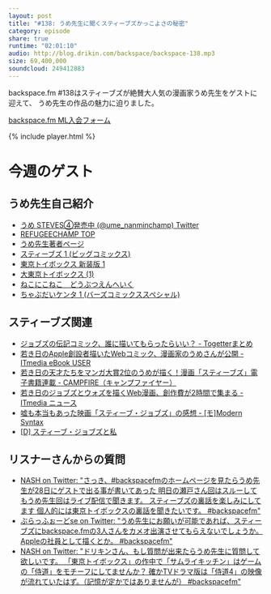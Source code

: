 ```yaml
---
layout: post
title: "#138: うめ先生に聞くスティーブズかっこよさの秘密"
category: episode
share: true
runtime: "02:01:10"
audio: http://blog.drikin.com/backspace/backspace-138.mp3
size: 69,400,000
soundcloud: 249412883
---
```

backspace.fm #138はスティーブズが絶賛大人気の漫画家うめ先生をゲストに迎えて、
うめ先生の作品の魅力に迫りました。

[backspace.fm ML入会フォーム](http://backspace.us11.list-manage.com/subscribe?u=09c933bd3997c1d16dbed156a&id=84b6529b91)

{% include player.html %}

# 今週のゲスト

## うめ先生自己紹介
* [うめ STEVES④発売中 (@ume_nanminchamp)  Twitter](https://twitter.com/ume_nanminchamp)
* [REFUGEECHAMP TOP](http://www.chabudai.com/)
* [うめ先生著者ページ](http://amzn.to/1KSRvBR)
* [スティーブズ 1 (ビッグコミックス)](http://amzn.to/1KSR4XW)
* [東京トイボックス 新装版 1](http://amzn.to/1QbiGXs)
* [大東京トイボックス (1)](http://amzn.to/1KSRsG7)
* [ねこにこねこ　どうぶつえんへいく](http://amzn.to/1QbiNlA)
* [ちゃぶだいケンタ 1 (バーズコミックススペシャル)](http://amzn.to/1QbiKGF)

## スティーブズ関連
- [ジョブズの伝記コミック、誰に描いてもらったらいい？ - Togetterまとめ](http://togetter.com/li/149616)
- [若き日のApple創設者描いたWebコミック、漫画家のうめさんが公開 - ITmedia eBook USER](http://ebook.itmedia.co.jp/ebook/articles/1106/16/news046.html)
- [若き日の天才たちをマンガ大賞2位のうめが描く！漫画「スティーブズ」電子書籍連載 - CAMPFIRE（キャンプファイヤー）](http://camp-fire.jp/projects/view/484)
- [若き日のジョブズとウォズを描くWeb漫画、創作費が2時間で集まる - ITmedia ニュース](http://www.itmedia.co.jp/news/articles/1211/21/news115.html)
- [嘘も本当もあった映画「スティーブ・ジョブズ」の感想 - [モ]Modern Syntax](http://www.aivy.co.jp/BLOG_TEST/nagasawa/c/2016/02/post-2612.html)
- [[D] スティーブ・ジョブズと私](http://blog.drikin.com/2011/10/jobs.html)

## リスナーさんからの質問
* [NASH on Twitter: "さっき、#backspacefmのホームページを見たらうめ先生が28日にゲストで出る事が書いてあった 明日の瀬戸さん回はスルーしてもうめ先生回はライブ配信で聞きます。 スティーブズの裏話を楽しみにしてます 個人的には東京トイボックスの裏話を聞きたいです。 #backspacefm"](https://twitter.com/nash1033sfpd/status/700829181127491585)
* [ぶらっふぉーどse on Twitter: "うめ先生にお願いが可能であれば、スティーブズにbackspace.fmの3人さんをカメオ出演させてもらえないでしょうか。 Appleの社員として描くとか。 #backspacefm"](https://twitter.com/bra_ford/status/703677906493403137)
* [NASH on Twitter: "ドリキンさん、もし質問が出来たらうめ先生に質問して欲しいです。 「東京トイボックス」の作中で「サムライキッチン」はゲームの「侍道」をモチーフにしてませんか？ 確かTVドラマ版は「侍道4」の映像が流れていたはず。（記憶が定かではありませんが） #backspacefm"](https://twitter.com/nash1033sfpd/status/703674121196965888)


